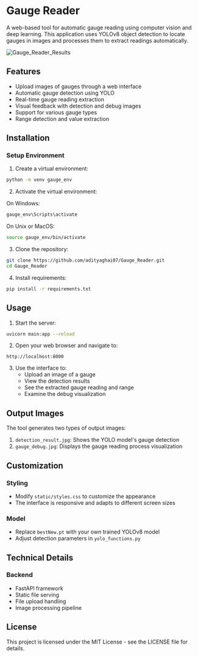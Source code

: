 # Gauge Reader

A web-based tool for automatic gauge reading using computer vision and deep learning. This application uses YOLOv8 object detection to locate gauges in images and processes them to extract readings automatically.

![Gauge_Reader_Results](https://github.com/user-attachments/assets/5149774e-3114-46f7-a034-f555871fb8c7)


## Features

- Upload images of gauges through a web interface
- Automatic gauge detection using YOLO
- Real-time gauge reading extraction
- Visual feedback with detection and debug images
- Support for various gauge types
- Range detection and value extraction

## Installation

### Setup Environment

1. Create a virtual environment:
```bash
python -m venv gauge_env
```

2. Activate the virtual environment:

On Windows:
```bash
gauge_env\Scripts\activate
```

On Unix or MacOS:
```bash
source gauge_env/bin/activate
```

3. Clone the repository:
```bash
git clone https://github.com/adityaghai07/Gauge_Reader.git
cd Gauge_Reader
```

4. Install requirements:
```bash
pip install -r requirements.txt
```



## Usage

1. Start the server:
```bash
uvicorn main:app --reload
```

2. Open your web browser and navigate to:
```
http://localhost:8000
```

3. Use the interface to:
   - Upload an image of a gauge
   - View the detection results
   - See the extracted gauge reading and range
   - Examine the debug visualization

## Output Images

The tool generates two types of output images:

1. `detection_result.jpg`: Shows the YOLO model's gauge detection
2. `gauge_debug.jpg`: Displays the gauge reading process visualization

## Customization

### Styling
- Modify `static/styles.css` to customize the appearance
- The interface is responsive and adapts to different screen sizes

### Model
- Replace `bestNew.pt` with your own trained YOLOv8 model
- Adjust detection parameters in `yolo_functions.py`



## Technical Details

### Backend
- FastAPI framework
- Static file serving
- File upload handling
- Image processing pipeline

## License

This project is licensed under the MIT License - see the LICENSE file for details.
